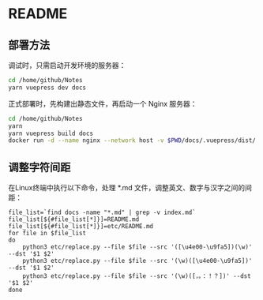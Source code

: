 # README

## 部署方法

调试时，只需启动开发环境的服务器：
```sh
cd /home/github/Notes
yarn vuepress dev docs
```

正式部署时，先构建出静态文件，再启动一个 Nginx 服务器：
```sh
cd /home/github/Notes
yarn
yarn vuepress build docs
docker run -d --name nginx --network host -v $PWD/docs/.vuepress/dist/:/root/Notes/ -v $PWD/etc/nginx.conf:/etc/nginx/nginx.conf nginx
```

## 调整字符间距

在Linux终端中执行以下命令，处理 *.md 文件，调整英文、数字与汉字之间的间距：
```
file_list=`find docs -name "*.md" | grep -v index.md`
file_list[${#file_list[*]}]=README.md
file_list[${#file_list[*]}]=etc/README.md
for file in $file_list
do
    python3 etc/replace.py --file $file --src '([\u4e00-\u9fa5])(\w)' --dst '$1 $2'
    python3 etc/replace.py --file $file --src '(\w)([\u4e00-\u9fa5])' --dst '$1 $2'
    python3 etc/replace.py --file $file --src '(\w)([，。：！？])' --dst '$1 $2'
done
```
